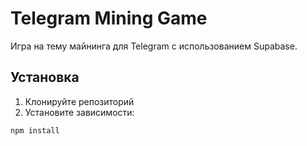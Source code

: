 # Telegram Mining Game

Игра на тему майнинга для Telegram с использованием Supabase.

## Установка

1. Клонируйте репозиторий
2. Установите зависимости:
```bash
npm install

